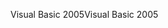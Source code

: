 <span data-ttu-id="2b901-101">Visual Basic 2005</span><span class="sxs-lookup"><span data-stu-id="2b901-101">Visual Basic 2005</span></span>